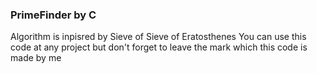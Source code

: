 ### PrimeFinder by C
Algorithm is inpisred by Sieve of Sieve of Eratosthenes
You can use this code at any project but don't forget to leave the mark which this code is made by me

